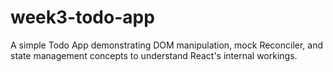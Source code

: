 # week3-todo-app
A simple Todo App demonstrating DOM manipulation, mock Reconciler, and state management concepts to understand React's internal workings.
